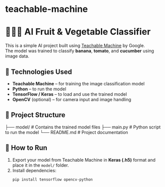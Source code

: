 # teachable-machine
# 🍌🍅🥒 AI Fruit & Vegetable Classifier

This is a simple AI project built using [Teachable Machine](https://teachablemachine.withgoogle.com/) by Google.  
The model was trained to classify **banana**, **tomato**, and **cucumber** using image data.

## 🔧 Technologies Used

- **Teachable Machine** – for training the image classification model  
- **Python** – to run the model  
- **TensorFlow / Keras** – to load and use the trained model  
- **OpenCV** (optional) – for camera input and image handling  

## 📁 Project Structure

├── model/ # Contains the trained model files
├── main.py # Python script to run the model
└── README.md # Project documentation

## 🚀 How to Run

1. Export your model from Teachable Machine in **Keras (.h5)** format and place it in the `model/` folder.
2. Install dependencies:
   ```bash
   pip install tensorflow opencv-python
